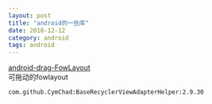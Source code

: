 ```yaml
---
layout: post
title: "android的一些库"
date: 2018-12-12
category: android
tags: android
---
```




[android-drag-FowLayout](https://github.com/LightSun/android-drag-FlowLayout)  
可拖动的fowlayout  


	com.github.CymChad:BaseRecyclerViewAdapterHelper:2.9.30